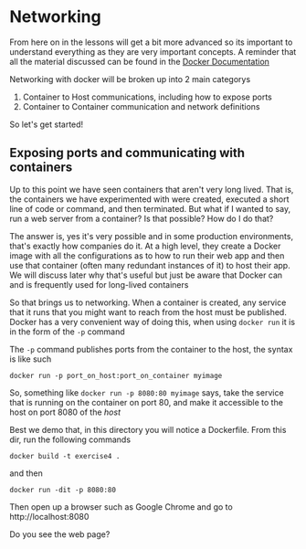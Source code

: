 # Networking

From here on in the lessons will get a bit more advanced so its important to understand everything as they are very important concepts. A reminder that all the material discussed can be found in the [Docker Documentation](https://docs.docker.com/)

Networking with docker will be broken up into 2 main categorys 

1. Container to Host communications, including how to expose ports
2. Container to Container communication and network definitions

So let's get started!

## Exposing ports and communicating with containers
Up to this point we have seen containers that aren't very long lived. That is, the containers we have experimented with were created, executed a short line of code or command, and then terminated. But what if I wanted to say, run a web server from a container? Is that possible? How do I do that?

The answer is, yes it's very possible and in some production environments, that's exactly how companies do it. At a high level, they create a Docker image with all the configurations as to how to run their web app and then use that container (often many redundant instances of it) to host their app. We will discuss later why that's useful but just be aware that Docker can and is frequently used for long-lived containers 

So that brings us to networking. When a container is created, any service that it runs that you might want to reach from the host must be published. Docker has a very convenient way of doing this, when using `docker run` it is in the form of the `-p` command

The `-p` command publishes ports from the container to the host, the syntax is like such
```
docker run -p port_on_host:port_on_container myimage
```

So, something like `docker run -p 8080:80 myimage` says, take the service that is running on the container on port 80, and make it accessible to the host on port 8080 of the <i>host</i>

Best we demo that, in this directory you will notice a Dockerfile. From this dir, run the following commands 

`docker build -t exercise4 .`

and then 

`docker run -dit -p 8080:80`

Then open up a browser such as Google Chrome and go to http://localhost:8080 

Do you see the web page?